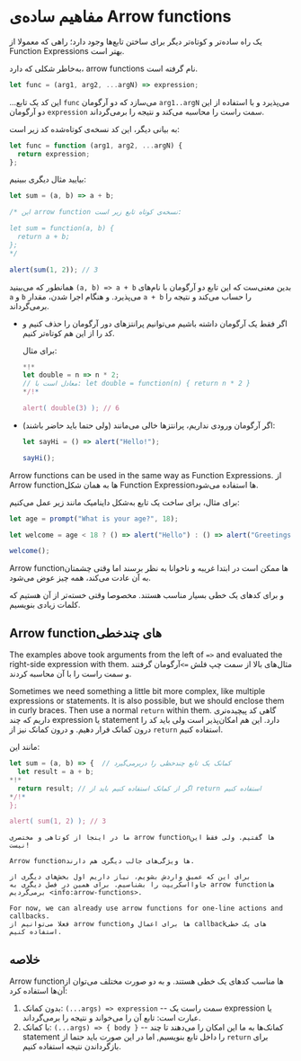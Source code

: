 # مفاهیم ساده‌ی Arrow functions

یک راه ساده‌تر و کوتاه‌تر دیگر برای ساختن تابع‌ها وجود دارد‌؛ راهی که معمولا از Function Expressions بهتر است.

به‌خاطر شکلی که دارد، arrow functions نام گرفته است.

```js
let func = (arg1, arg2, ...argN) => expression;
```

...این کد یک تابع `func` می‌سازد که دو آرگومان `arg1..argN` می‌پذیرد و با استفاده از این دو آرگومان `expression` سمت راست را محاسبه می‌کند و نتیجه را برمی‌گرداند.

به بیانی دیگر، این کد نسخه‌ی کوتاه‌شده کد زیر است:

```js
let func = function (arg1, arg2, ...argN) {
  return expression;
};
```

بیایید مثال دیگری ببینیم:

```js run
let sum = (a, b) => a + b;

/* این arrow function نسخه‌ی کوتاه تابع زیر است:

let sum = function(a, b) {
  return a + b;
};
*/

alert(sum(1, 2)); // 3
```

همانطور که می‌بینید `(a, b) => a + b` بدین معنی‌ست که این تابع دو آرگومان با نام‌های `a` و `b` می‌پذیرد. و هنگام اجرا شدن، مقدار `a + b` را حساب می‌کند و نتیجه را برمی‌گرداند.

- اگر فقط یک آرگومان داشته باشیم می‌توانیم پرانتزهای دور آرگومان را حذف کنیم و کد را از این هم کوتاه‌تر کنیم.

  برای مثال:

  ```js run
  *!*
  let double = n => n * 2;
  // معادل است با: let double = function(n) { return n * 2 }
  */!*

  alert( double(3) ); // 6
  ```

- اگر آرگومان ورودی نداریم، پرانتزها خالی می‌مانند (ولی حتما باید حاضر باشند):

  ```js run
  let sayHi = () => alert("Hello!");

  sayHi();
  ```

Arrow functions can be used in the same way as Function Expressions.
از Arrow functionها به همان شکل Function Expressionها استفاده می‌شود.

برای مثال، برای ساخت یک تابع به‌شکل داینامیک مانند زیر عمل می‌کنیم:

```js run
let age = prompt("What is your age?", 18);

let welcome = age < 18 ? () => alert("Hello") : () => alert("Greetings!");

welcome();
```

Arrow functionها ممکن است در ابتدا غریبه و ناخوانا به نظر برسند اما وقتی چشمتان به آن عادت می‌کند، همه چیز عوض می‌شود.

و برای کدهای یک خطی بسیار مناسب هستند. مخصوصا وقتی خسته‌تر از آن هستیم که کلمات زیادی بنویسیم.

## Arrow functionهای چندخطی

The examples above took arguments from the left of `=>` and evaluated the right-side expression with them.
مثال‌های بالا از سمت چپ فلش `=>`آرگومان گرفتند و سمت راست را با آن محاسبه کردند.

Sometimes we need something a little bit more complex, like multiple expressions or statements. It is also possible, but we should enclose them in curly braces. Then use a normal `return` within them.
گاهی کد پیچیده‌تری داریم که چند expression یا statement دارد. این هم امکان‌پذیر است ولی باید کد را درون کمانک قرار دهیم. و درون کمانک نیز از `return` استفاده کنیم.

مانند این:

```js run
let sum = (a, b) => {  // کمانک یک تابع چندخظی را دربرمی‌گیرد
  let result = a + b;
*!*
  return result; // اگر از کمانک استفاده کنیم باید از return استفاده کنیم
*/!*
};

alert( sum(1, 2) ); // 3
```

```smart header="باز هم هست"
ما در اینجا از کوتاهی و مختصری arrow functionها گفتیم. ولی فقط این نیست!

Arrow functionها ویژگی‌های جالب دیگری هم دارند.

برای این که عمیق واردش بشویم، نیاز داریم اول بخش‌های دیگری از جاوااسکریپت را بشناسیم. برای همین در فصل دیگری به arrow functionها برمی‌گردیم <info:arrow-functions>.

For now, we can already use arrow functions for one-line actions and callbacks.
فعلا می‌توانیم از arrow functionها برای اعمال و callbackهای یک خطی استفاده کنیم.
```

## خلاصه

Arrow functionها مناسب کدهای یک خطی هستند. و به دو صورت مختلف می‌توان از آن‌ها استفاده کرد:

1. بدون کمانک: `(...args) => expression` -- سمت راست یک expression یا عبارت است: تابع آن را می‌خواند و نتیجه را برمی‌گرداند.
2. با کمانک: `(...args) => { body }` -- کمانک‌ها به ما این امکان را می‌دهند تا چند statement را داخل تابع بنویسیم, اما در این صورت باید حتما از `return` برای بازگرداندن نتیجه استفاده کنیم.
